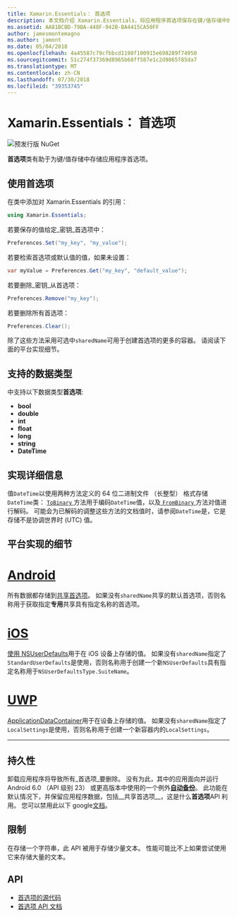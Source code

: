 ```yaml
---
title: Xamarin.Essentials： 首选项
description: 本文档介绍 Xamarin.Essentials，将应用程序首选项保存在键/值存储中的首选项类。 它讨论了如何使用类和可以存储的数据的类型。
ms.assetid: AA81BCBD-79BA-448F-942B-BA4415CA50FF
author: jamesmontemagno
ms.author: jamont
ms.date: 05/04/2018
ms.openlocfilehash: 4a45587c79cfbbcd1198f100915e698289f74950
ms.sourcegitcommit: 51c274f37369d8965b68ff587e1c2d9865f85da7
ms.translationtype: MT
ms.contentlocale: zh-CN
ms.lasthandoff: 07/30/2018
ms.locfileid: "39353745"
---
```

# <a name="xamarinessentials-preferences"></a>Xamarin.Essentials： 首选项

![预发行版 NuGet](~/media/shared/pre-release.png)

**首选项**类有助于为键/值存储中存储应用程序首选项。

## <a name="using-preferences"></a>使用首选项

在类中添加对 Xamarin.Essentials 的引用：

```csharp
using Xamarin.Essentials;
```

若要保存的值给定_密钥_首选项中：

```csharp
Preferences.Set("my_key", "my_value");
```

若要检索首选项或默认值的值，如果未设置：

```csharp
var myValue = Preferences.Get("my_key", "default_value");
```

若要删除_密钥_从首选项：

```csharp
Preferences.Remove("my_key");
```

若要删除所有首选项：

```csharp
Preferences.Clear();
```

除了这些方法采用可选中`sharedName`可用于创建首选项的更多的容器。 请阅读下面的平台实现细节。

## <a name="supported-data-types"></a>支持的数据类型

中支持以下数据类型**首选项**:

- **bool**
- **double**
- **int**
- **float**
- **long**
- **string**
- **DateTime**

## <a name="implementation-details"></a>实现详细信息

值`DateTime`以使用两种方法定义的 64 位二进制文件 （长整型） 格式存储`DateTime`类： [ `ToBinary` ](xref:System.DateTime.ToBinary)方法用于编码`DateTime`值，以及[ `FromBinary` ](xref:System.DateTime.FromBinary(System.Int64))方法对值进行解码。 可能会为已解码的调整这些方法的文档值时，请参阅`DateTime`是，它是存储不是协调世界时 (UTC) 值。

## <a name="platform-implementation-specifics"></a>平台实现的细节

# <a name="androidtabandroid"></a>[Android](#tab/android)

所有数据都存储到[共享首选项](https://developer.android.com/training/data-storage/shared-preferences.html)。 如果没有`sharedName`共享的默认首选项，否则名称用于获取指定**专用**共享具有指定名称的首选项。

# <a name="iostabios"></a>[iOS](#tab/ios)

[使用 NSUserDefaults](https://docs.microsoft.com/en-us/xamarin/ios/app-fundamentals/user-defaults)用于在 iOS 设备上存储的值。 如果没有`sharedName`指定了`StandardUserDefaults`是使用，否则名称用于创建一个新`NSUserDefaults`具有指定名称用于`NSUserDefaultsType.SuiteName`。

# <a name="uwptabuwp"></a>[UWP](#tab/uwp)

[ApplicationDataContainer](https://docs.microsoft.com/en-us/uwp/api/windows.storage.applicationdatacontainer)用于在设备上存储的值。 如果没有`sharedName`指定了`LocalSettings`是使用，否则名称用于创建一个新容器内的`LocalSettings`。

--------------

## <a name="persistence"></a>持久性

卸载应用程序将导致所有_首选项_要删除。 没有为此，其中的应用面向并运行 Android 6.0 （API 级别 23） 或更高版本中使用的一个例外[__自动备份__](https://developer.android.com/guide/topics/data/autobackup)。 此功能在默认情况下，并保留应用程序数据，包括__共享首选项__，这是什么**首选项**API 利用。 您可以禁用此以下 google[文档](https://developer.android.com/guide/topics/data/autobackup)。

## <a name="limitations"></a>限制

在存储一个字符串，此 API 被用于存储少量文本。  性能可能比不上如果尝试使用它来存储大量的文本。

## <a name="api"></a>API

- [首选项的源代码](https://github.com/xamarin/Essentials/tree/master/Xamarin.Essentials/Preferences)
- [首选项 API 文档](xref:Xamarin.Essentials.Preferences)
